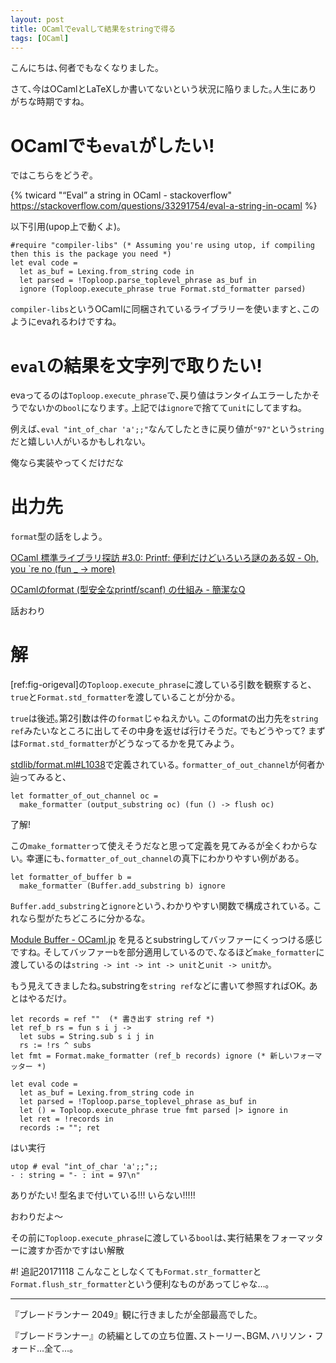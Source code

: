 ```yaml
---
layout: post
title: OCamlでevalして結果をstringで得る
tags: [OCaml]
---
```


<!--sectionize on-->

こんにちは､何者でもなくなりました｡

さて､今はOCamlとLaTeXしか書いてないという状況に陥りました｡人生にありがちな時期ですね｡

# OCamlでも`eval`がしたい!
ではこちらをどうぞ｡

{% twicard "“Eval” a string in OCaml - stackoverflow" https://stackoverflow.com/questions/33291754/eval-a-string-in-ocaml %}

以下引用(upop上で動くよ)｡

```ocaml:eval[label:fig-origeval]
#require "compiler-libs" (* Assuming you're using utop, if compiling then this is the package you need *)
let eval code =
  let as_buf = Lexing.from_string code in
  let parsed = !Toploop.parse_toplevel_phrase as_buf in
  ignore (Toploop.execute_phrase true Format.std_formatter parsed)
```

`compiler-libs`というOCamlに同梱されているライブラリーを使いますと､このようにevaれるわけですね｡

# `eval`の結果を文字列で取りたい!
evaってるのは`Toploop.execute_phrase`で､戻り値はランタイムエラーしたかそうでないかの`bool`になります｡
上記では`ignore`で捨てて`unit`にしてますね｡

例えば､`eval "int_of_char 'a';;"`なんてしたときに戻り値が`"97"`という`string`だと嬉しい人がいるかもしれない｡

俺なら実装やってくだけだな

# 出力先
`format`型の話をしよう｡

[OCaml 標準ライブラリ探訪 #3.0: Printf: 便利だけどいろいろ謎のある奴 - Oh, you  \`re no (fun _ → more)](http://d.hatena.ne.jp/camlspotter/20091102/1257099984)

[OCamlのformat (型安全なprintf/scanf) の仕組み - 簡潔なQ](http://qnighy.hatenablog.com/entry/2017/01/26/215948)

話おわり

# 解
<eval>[ref:fig-origeval]の`Toploop.execute_phrase`に渡している引数を観察すると､
`true`と`Format.std_formatter`を渡していることが分かる｡

`true`は後述｡第2引数は件の`format`じゃねえかい｡
このformatの出力先を`string ref`みたいなところに出してその中身を返せば行けそうだ｡
でもどうやって? まずは`Format.std_formatter`がどうなってるかを見てみよう｡

[stdlib/format.ml#L1038](https://github.com/ocaml/ocaml/blob/trunk/stdlib/format.ml#L1038)で定義されている｡
`formatter_of_out_channel`が何者か辿ってみると､

```ocaml:formatter_of_out_channel(stdlib/format.ml#L1018)
let formatter_of_out_channel oc =
  make_formatter (output_substring oc) (fun () -> flush oc)
```

了解!

この`make_formatter`って使えそうだなと思って定義を見てみるが全くわからない｡
幸運にも､`formatter_of_out_channel`の真下にわかりやすい例がある｡

```ocaml:formatter_of_buffer(stdlib/format.ml#L1023)
let formatter_of_buffer b =
  make_formatter (Buffer.add_substring b) ignore
```

`Buffer.add_substring`と`ignore`という､わかりやすい関数で構成されている｡
これなら型がたちどころに分かるな｡

[Module Buffer - OCaml.jp](http://ocaml.jp/refman/libref/Buffer.html#VALadd_substring)
を見るとsubstringしてバッファーにくっつける感じですね｡
そしてバッファー`b`を部分適用しているので､なるほど`make_formatter`に渡しているのは`string -> int -> int -> unit`と`unit -> unit`か｡

もう見えてきましたね｡substringを`string ref`などに書いて参照すればOK｡
あとはやるだけ｡

```ocaml:eval returning string
let records = ref ""  (* 書き出す string ref *)
let ref_b rs = fun s i j ->
  let subs = String.sub s i j in
  rs := !rs ^ subs
let fmt = Format.make_formatter (ref_b records) ignore (* 新しいフォーマッター *)

let eval code =
  let as_buf = Lexing.from_string code in
  let parsed = !Toploop.parse_toplevel_phrase as_buf in
  let () = Toploop.execute_phrase true fmt parsed |> ignore in
  let ret = !records in 
  records := ""; ret
```

はい実行

```:utop
utop # eval "int_of_char 'a';;";;
- : string = "- : int = 97\n"
```

ありがたい! 型名まで付いている!!! いらない!!!!!

おわりだよ〜

その前に`Toploop.execute_phrase`に渡している`bool`は､実行結果をフォーマッターに渡すか否かですはい解散

#! 追記20171118
こんなことしなくても`Format.str_formatter`と`Format.flush_str_formatter`という便利なものがあってじゃな…｡

---

『ブレードランナー 2049』観に行きましたが全部最高でした｡

『ブレードランナー』の続編としての立ち位置､ストーリー､BGM､ハリソン・フォード…全て…｡

